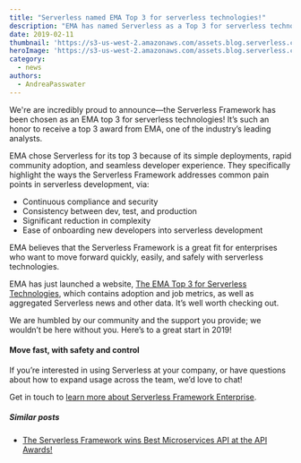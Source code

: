 ```yaml
---
title: "Serverless named EMA Top 3 for serverless technologies!"
description: "EMA has named Serverless as a Top 3 for serverless technologies in their recently-launched serverless report."
date: 2019-02-11
thumbnail: 'https://s3-us-west-2.amazonaws.com/assets.blog.serverless.com/top-3/top-3-thumbnail.png'
heroImage: 'https://s3-us-west-2.amazonaws.com/assets.blog.serverless.com/top-3/top-3-header.png'
category:
  - news
authors: 
  - AndreaPasswater
---
```


We're are incredibly proud to announce—the Serverless Framework has been chosen as an EMA top 3 for serverless technologies! It’s such an honor to receive a top 3 award from EMA, one of the industry’s leading analysts.

EMA chose Serverless for its top 3 because of its simple deployments, rapid community adoption, and seamless developer experience. They specifically highlight the ways the Serverless Framework addresses common pain points in serverless development, via:

- Continuous compliance and security
- Consistency between dev, test, and production
- Significant reduction in complexity
- Ease of onboarding new developers into serverless development

EMA believes that the Serverless Framework is a great fit for enterprises who want to move forward quickly, easily, and safely with serverless technologies.

EMA has just launched a website, [The EMA Top 3 for Serverless Technologies](https://www.ematop3.com/serverless.html), which contains adoption and job metrics, as well as aggregated Serverless news and other data. It’s well worth checking out.

We are humbled by our community and the support you provide; we wouldn’t be here without you. Here’s to a great start in 2019!

#### Move fast, with safety and control

If you’re interested in using Serverless at your company, or have questions about how to expand usage across the team, we’d love to chat!

Get in touch to [learn more about Serverless Framework Enterprise](https://serverless.com/enterprise/).

##### Similar posts

- [The Serverless Framework wins Best Microservices API at the API Awards!](https://serverless.com/blog/serverless-framework-wins-best-microservices-api-awards/)
